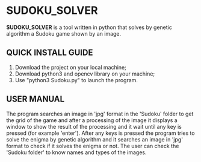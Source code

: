 
# SUDOKU_SOLVER

**SUDOKU_SOLVER** is a tool written in python that solves by genetic algorithm a Sudoku game shown by an image.

## QUICK INSTALL GUIDE

1. Download the project on your local machine;
2. Download python3 and opencv library on your machine;
3. Use "python3 Sudoku.py" to launch the program.

## USER MANUAL

The program searches an image in 'jpg' format in the 'Sudoku' folder to get the grid of the game and after a processing of the image it displays a window to show the result of the processing and it wait until any key is pressed (for example 'enter'). 
After any keys is pressed the program tries to solve the enigma by genetic algorithm and it searches an image in 'jpg' format to check if it solves the enigma or not. 
The user can check the 'Sudoku folder' to know names and types of the images. 

	 

